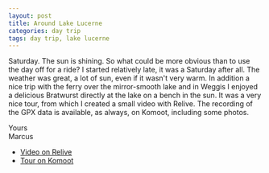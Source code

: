 ```yaml
---
layout: post
title: Around Lake Lucerne
categories: day trip
tags: day trip, lake lucerne
---
```


Saturday. The sun is shining. So what could be more obvious than to use the day off for a ride? I started relatively late, it was a Saturday after all. The weather was great, a lot of sun, even if it wasn't very warm. In addition a nice trip with the ferry over the mirror-smooth lake and in Weggis I enjoyed a delicious Bratwurst directly at the lake on a bench in the sun. It was a very nice tour, from which I created a small video with Relive. The recording of the GPX data is available, as always, on Komoot, including some photos.

Yours  
Marcus

- [Video on Relive](https://www.relive.cc/view/g32656787444)
- [Tour on Komoot](https://www.komoot.de/tour/61113125/zoom)
